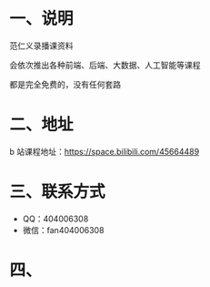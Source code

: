 # 一、说明

范仁义录播课资料

会依次推出各种前端、后端、大数据、人工智能等课程

都是完全免费的，没有任何套路

# 二、地址

b 站课程地址：https://space.bilibili.com/45664489

# 三、联系方式

- QQ：404006308
- 微信：fan404006308

# 四、
